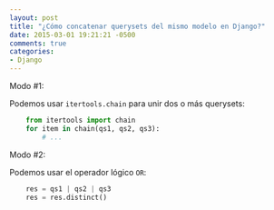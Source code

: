 ```yaml
---
layout: post
title: "¿Cómo concatenar querysets del mismo modelo en Django?"
date: 2015-03-01 19:21:21 -0500
comments: true
categories: 
- Django
---
```


Modo #1: 

Podemos usar <code>itertools.chain</code> para  unir dos o más querysets:

```python
    from itertools import chain
    for item in chain(qs1, qs2, qs3):
        # ...
```

Modo #2:

Podemos usar el operador lógico ``OR``:

```python
    res = qs1 | qs2 | qs3
    res = res.distinct()
```
